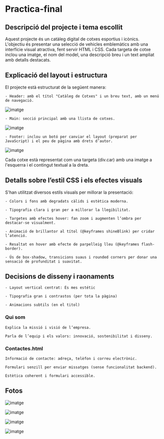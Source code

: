 # Practica-final

## Descripció del projecte i tema escollit

Aquest projecte és un catàleg digital de cotxes esportius i icònics. L'objectiu és presentar una selecció de vehicles emblemàtics amb una interfície visual atractiva, fent servir HTML i CSS. Cada targeta de cotxe inclou una imatge, el nom del model, una descripció breu i un text ampliat amb detalls destacats.

## Explicació del layout i estructura
El projecte està estructurat de la següent manera:

    - Header: amb el títol "Catàleg de Cotxes" i un breu text, amb un menú de navegació.
![imatge](https://github.com/user-attachments/assets/f73741d1-6206-46a4-a8c4-ecf919ba31e0)

    - Main: secció principal amb una llista de cotxes.
![imatge](https://github.com/user-attachments/assets/d5444d5e-6bf9-4710-98d6-41f5fc967c7d)

    - Footer: inclou un botó per canviar el layout (preparat per JavaScript) i el peu de pàgina amb drets d’autor.
![imatge](https://github.com/user-attachments/assets/cb9713e7-d8b6-4233-9078-4e217fed5a9e)

Cada cotxe està representat com una targeta (div.car) amb una imatge a l'esquerra i el contingut textual a la dreta.


## Detalls sobre l’estil CSS i els efectes visuals

S'han utilitzat diversos estils visuals per millorar la presentació:

    - Colors i fons amb degradats càlids i estètica moderna.

    - Tipografia clara i gran per a millorar la llegibilitat.

    - Targetes amb efectes hover: fan zoom i augmenten l’ombra per destacar-se visualment.

    - Animació de brillantor al títol (@keyframes shineBlink) per cridar l’atenció.

    - Resaltat en hover amb efecte de parpelleig lleu (@keyframes flash-border).

    - Ús de box-shadow, transicions suaus i rounded corners per donar una sensació de profunditat i suavitat.
    

## Decisions de disseny i raonaments

    - Layout vertical centrat: És mes estétic 

    - Tipografia gran i contrastos (per tota la pàgina)

    - Animacions subtils (en el titol)


### Qui som

    Explica la missió i visió de l’empresa.

    Parla de l’equip i els valors: innovació, sostenibilitat i disseny.
    

### Contactes.html 

    Informació de contacte: adreça, telèfon i correu electrònic.

    Formulari senzill per enviar missatges (sense funcionalitat backend).

    Estètica coherent i formulari accessible.

## Fotos

![imatge](https://github.com/user-attachments/assets/5790fdc1-2b37-442b-8196-9c45f09f0507)

![imatge](https://github.com/user-attachments/assets/83bff636-7b1d-4d8c-a847-f3332a7cae2a)

![imatge](https://github.com/user-attachments/assets/6e5192b7-090f-4241-bca0-1d56db3cca49)

![imatge](https://github.com/user-attachments/assets/6e220179-bc9b-4f29-81ea-ce9da679d865)


